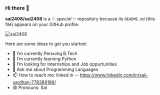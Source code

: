 ### Hi there 👋


**sai2408/sai2408** is a ✨ _special_ ✨ repository because its `README.md` (this file) appears on your GitHub profile.

<p align="left"> 
<img src="https://komarev.com/ghpvc/?username=sai2408&label=Views&color=blue&style=plastic" alt="sai2408" />
 </p>
Here are some ideas to get you started:

- 🔭 I’m currently Persuing B.Tech
- 🌱 I’m currently learning Python
- 🤔 I’m looking for Internships and Job oppurtunities
- 💬 Ask me about Programming Languages
- 📫 How to reach me: linked in -- https://www.linkedin.com/in/saii-vardhan-778389186/
- 😄 Pronouns: Sai

